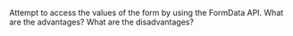 Attempt to access the values of the form by using the FormData API.
What are the advantages? What are the disadvantages?
